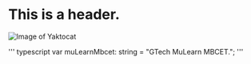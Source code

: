 # This is a header.

![Image of Yaktocat](https://octodex.github.com/images/yaktocat.png)

''' typescript
var muLearnMbcet: string = "GTech MuLearn MBCET.";
'''
